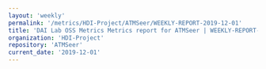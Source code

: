 ```yaml
---
layout: 'weekly'
permalink: '/metrics/HDI-Project/ATMSeer/WEEKLY-REPORT-2019-12-01'
title: 'DAI Lab OSS Metrics Metrics report for ATMSeer | WEEKLY-REPORT-2019-12-01'
organization: 'HDI-Project'
repository: 'ATMSeer'
current_date: '2019-12-01'
---
```

